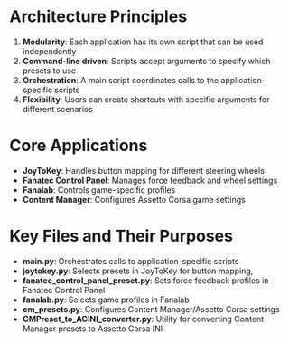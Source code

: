
# Architecture Principles

1. **Modularity**: Each application has its own script that can be used independently
2. **Command-line driven**: Scripts accept arguments to specify which presets to use
3. **Orchestration**: A main script coordinates calls to the application-specific scripts
4. **Flexibility**: Users can create shortcuts with specific arguments for different scenarios

# Core Applications

- **JoyToKey**: Handles button mapping for different steering wheels
- **Fanatec Control Panel**: Manages force feedback and wheel settings
- **Fanalab**: Controls game-specific profiles
- **Content Manager**: Configures Assetto Corsa game settings

# Key Files and Their Purposes

- **main.py**: Orchestrates calls to application-specific scripts
- **joytokey.py**: Selects presets in JoyToKey for button mapping, 
- **fanatec_control_panel_preset.py**: Sets force feedback profiles in Fanatec Control Panel
- **fanalab.py**: Selects game profiles in Fanalab
- **cm_presets.py**: Configures Content Manager/Assetto Corsa settings
- **CMPreset_to_ACINI_converter.py**: Utility for converting Content Manager presets to Assetto Corsa INI